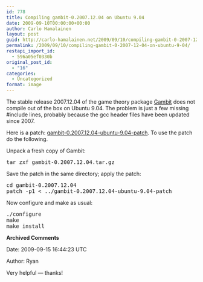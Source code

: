 ```yaml
---
id: 778
title: Compiling gambit-0.2007.12.04 on Ubuntu 9.04
date: 2009-09-10T00:00:00+00:00
author: Carlo Hamalainen
layout: post
guid: http://carlo-hamalainen.net/2009/09/10/compiling-gambit-0-2007-12-04-on-ubuntu-9-04/
permalink: /2009/09/10/compiling-gambit-0-2007-12-04-on-ubuntu-9-04/
restapi_import_id:
  - 596a05ef0330b
original_post_id:
  - "16"
categories:
  - Uncategorized
format: image
---
```

The stable release 2007.12.04 of the game theory package [Gambit](http://gambit.sourceforge.net/) does not compile out of the box on Ubuntu 9.04. The problem is just a few missing #include lines, probably because the gcc header files have been updated since 2007.

Here is a patch: [gambit-0.2007.12.04-ubuntu-9.04-patch](http://carlo-hamalainen.net/stuff/gambit-0.2007.12.04-ubuntu-9.04-patch). To use the patch do the following.

Unpack a fresh copy of Gambit:

<pre>tar zxf gambit-0.2007.12.04.tar.gz
</pre>

Save the patch in the same directory; apply the patch:

<pre>cd gambit-0.2007.12.04
patch -p1 &lt; ../gambit-0.2007.12.04-ubuntu-9.04-patch
</pre>

Now configure and make as usual:

<pre>./configure
make
make install
</pre>

**Archived Comments**

Date: 2009-09-15 16:44:23 UTC

Author: Ryan

Very helpful &#8212; thanks!